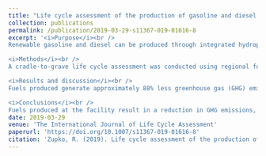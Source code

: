 ```yaml
---
title: "Life cycle assessment of the production of gasoline and diesel from forest residues using integrated hydropyrolysis and hydroconversion"
collection: publications
permalink: /publication/2019-03-29-s11367-019-01616-8
excerpt: '<i>Purpose</i><br />
Renewable gasoline and diesel can be produced through integrated hydropyrolysis and hydroconversion (IH2) using renewable feedstocks such as woody biomass from logging residues. This study assesses the potential environmental impacts of IH2 process fuels manufactured in Ontonagon, Michigan, to determine their environmental impacts and if these manufactured fuels will meet Renewable Fuel Standards (RFS) requirements. The energy return on investment (EROI) is also calculated for comparison to other renewable fuels.<br />

<i>Methods</i><br />
A cradle-to-grave life cycle assessment was conducted using regional forestry, timber harvest, and transportation data from the region. Regional geographic data was used to determine service areas that may provide woody biomass. The service areas were then developed into inventory data based upon the type and distribution of potential woody biomass feedstocks. Survey data from loggers in the region were used to ensure that harvest types were allocated in accordance with regional activity. Remaining inventory items were derived from existing data in the literature or existing life cycle inventory databases. This study uses a functional unit of one megajoule of gasoline or diesel produced using the IH2 process and assessed several environmental indicators as well as EROI.<br />

<i>Results and discussion</i><br />
Fuels produced generate approximately 88% less greenhouse gas (GHG) emissions compared to petroleum fuels given RFS assumptions. Manufacturing and transportation of feedstocks accounts for 92.19% of energy used in production giving a calculated EROI of 4.19 and 4.31 per kilogram of diesel and gasoline, respectively. Pessimistic estimates of soil organic carbon (SOC) loss result in GHG emissions that are approximately 83% lower. If a 1:0.5 displacement ratio of IH2 fuels is considered, the GHG emissions are about 76% lower without SOC loss and 66% lower with. This study demonstrates that while environmental impacts and EROI are sensitive to site selection and SOC estimates, there is a sufficient GHG emission reduction such that IH2 fuels are capable of meeting regulatory requirements.<br />

<i>Conclusions</i><br />
Fuels produced at the facility result in a reduction in GHG emissions, but better site selection may result in less fuel being used in transportation. Reducing the quantity of electricity needed in n-th–generation facilities would also reduce environmental impacts while improving the EROI. The energy mix used to supply IH2 facilities should also be considered during the planning process. Finally, future research may be needed to ensure feedstocks recovered from logging operations match expectations.'
date: 2019-03-29
venue: 'The International Journal of Life Cycle Assessment'
paperurl: 'https://doi.org/10.1007/s11367-019-01616-8'
citation: 'Zupko, R. (2019). Life cycle assessment of the production of gasoline and diesel from forest residues using integrated hydropyrolysis and hydroconversion. <i>The International Journal of Life Cycle Assessment</i>, 24(10), 1793-1804.'
---
```

